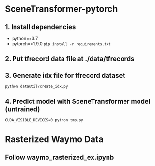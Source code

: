 # SceneTransformer-pytorch
## 1. Install dependencies
* python==3.7
* pytorch==1.9.0
```pip install -r requirements.txt```
## 2. Put tfrecord data file at ./data/tfrecords

## 3. Generate idx file for tfrecord dataset
```python datautil/create_idx.py```
## 4. Predict model with SceneTransformer model (untrained)
```CUDA_VISIBLE_DEVICES=0 python tmp.py```


# Rasterized Waymo Data
## Follow waymo_rasterized_ex.ipynb